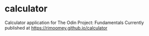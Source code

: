 # calculator
Calculator application for The Odin Project: Fundamentals
Currently published at https://rimoomey.github.io/calculator
